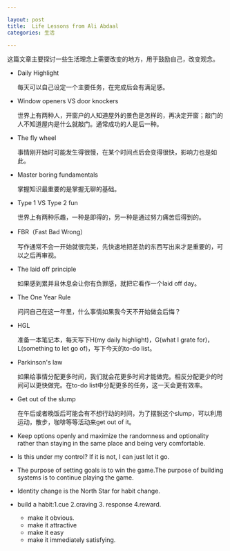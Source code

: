 ```yaml
---

layout: post
title:  Life Lessons from Ali Abdaal
categories: 生活

---
```




这篇文章主要探讨一些生活理念上需要改变的地方，用于鼓励自己，改变观念。

- Daily Highlight

  每天可以自己设定一个主要任务，在完成后会有满足感。

- Window openers VS door knockers

  世界上有两种人，开窗户的人知道屋外的景色是怎样的，再决定开窗；敲门的人不知道屋内是什么就敲门。通常成功的人是后一种。

- The fly wheel

  事情刚开始时可能发生得很慢，在某个时间点后会变得很快，影响力也是如此。

- Master boring fundamentals

  掌握知识最重要的是掌握无聊的基础。

- Type 1 VS Type 2 fun

  世界上有两种乐趣，一种是即得的，另一种是通过努力痛苦后得到的。

- FBR（Fast Bad Wrong）

  写作通常不会一开始就很完美，先快速地把差劲的东西写出来才是重要的，可以之后再审视。

- The laid off principle

  如果感到累并且休息会让你有负罪感，就把它看作一个laid off day。

- The One Year Rule

  问问自己在这一年里，什么事情如果我今天不开始做会后悔？

- HGL

  准备一本笔记本，每天写下H(my daily highlight)，G(what I grate for)，L(something to let go of)，写下今天的to-do list。

- Parkinson's law

  如果给事情分配更多时间，我们就会花更多时间才能做完。相反分配更少的时间可以更快做完。在to-do list中分配更多的任务，这一天会更有效率。

- Get out of the slump

  在午后或者晚饭后可能会有不想行动的时间，为了摆脱这个slump，可以利用运动，散步，咖啡等等活动来get out of it。

- Keep options openly and maximize the randomness and optionality rather than staying in the same place and being very comfortable.

- Is this under my control? If it is not, I can just let it go.

- The purpose of setting goals is to win the game.The purpose of building systems is to continue playing the game.

- Identity change is the North Star for  habit change.

- build a habit:1.cue 2.craving 3. response 4.reward.

  - make it obvious.
  - make it attractive
  - make it easy
  - make it immediately satisfying.
